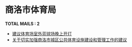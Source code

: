 # 商洛市体育局

__TOTAL MAILS : 2__
- [建议体育场室外蓝球场晚上开灯](../../category/letters/4195.md)
- [关于切实加强商洛市城区公共体育设施建设和管理工作的建议](../../category/letters/3286.md)